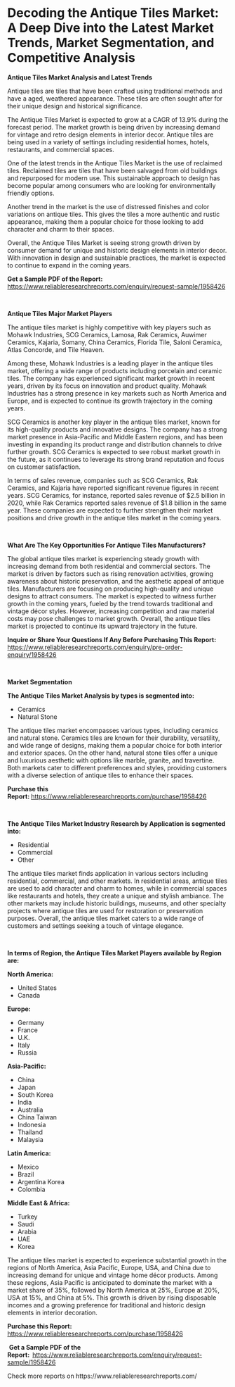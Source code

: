 <p><h1>Decoding the Antique Tiles Market: A Deep Dive into the Latest Market Trends, Market Segmentation, and Competitive Analysis</h1></p><p><strong>Antique Tiles Market Analysis and Latest Trends</strong></p>
<p><p>Antique tiles are tiles that have been crafted using traditional methods and have a aged, weathered appearance. These tiles are often sought after for their unique design and historical significance.</p><p>The Antique Tiles Market is expected to grow at a CAGR of 13.9% during the forecast period. The market growth is being driven by increasing demand for vintage and retro design elements in interior decor. Antique tiles are being used in a variety of settings including residential homes, hotels, restaurants, and commercial spaces.</p><p>One of the latest trends in the Antique Tiles Market is the use of reclaimed tiles. Reclaimed tiles are tiles that have been salvaged from old buildings and repurposed for modern use. This sustainable approach to design has become popular among consumers who are looking for environmentally friendly options.</p><p>Another trend in the market is the use of distressed finishes and color variations on antique tiles. This gives the tiles a more authentic and rustic appearance, making them a popular choice for those looking to add character and charm to their spaces.</p><p>Overall, the Antique Tiles Market is seeing strong growth driven by consumer demand for unique and historic design elements in interior decor. With innovation in design and sustainable practices, the market is expected to continue to expand in the coming years.</p></p>
<p><strong>Get a Sample PDF of the Report:&nbsp;</strong> <a href="https://www.reliableresearchreports.com/enquiry/request-sample/1958426">https://www.reliableresearchreports.com/enquiry/request-sample/1958426</a></p>
<p>&nbsp;</p>
<p><strong>Antique Tiles Major Market Players</strong></p>
<p><p>The antique tiles market is highly competitive with key players such as Mohawk Industries, SCG Ceramics, Lamosa, Rak Ceramics, Auwimer Ceramics, Kajaria, Somany, China Ceramics, Florida Tile, Saloni Ceramica, Atlas Concorde, and Tile Heaven. </p><p>Among these, Mohawk Industries is a leading player in the antique tiles market, offering a wide range of products including porcelain and ceramic tiles. The company has experienced significant market growth in recent years, driven by its focus on innovation and product quality. Mohawk Industries has a strong presence in key markets such as North America and Europe, and is expected to continue its growth trajectory in the coming years.</p><p>SCG Ceramics is another key player in the antique tiles market, known for its high-quality products and innovative designs. The company has a strong market presence in Asia-Pacific and Middle Eastern regions, and has been investing in expanding its product range and distribution channels to drive further growth. SCG Ceramics is expected to see robust market growth in the future, as it continues to leverage its strong brand reputation and focus on customer satisfaction.</p><p>In terms of sales revenue, companies such as SCG Ceramics, Rak Ceramics, and Kajaria have reported significant revenue figures in recent years. SCG Ceramics, for instance, reported sales revenue of $2.5 billion in 2020, while Rak Ceramics reported sales revenue of $1.8 billion in the same year. These companies are expected to further strengthen their market positions and drive growth in the antique tiles market in the coming years.</p></p>
<p>&nbsp;</p>
<p><strong>What Are The Key Opportunities For Antique Tiles Manufacturers?</strong></p>
<p><p>The global antique tiles market is experiencing steady growth with increasing demand from both residential and commercial sectors. The market is driven by factors such as rising renovation activities, growing awareness about historic preservation, and the aesthetic appeal of antique tiles. Manufacturers are focusing on producing high-quality and unique designs to attract consumers. The market is expected to witness further growth in the coming years, fueled by the trend towards traditional and vintage décor styles. However, increasing competition and raw material costs may pose challenges to market growth. Overall, the antique tiles market is projected to continue its upward trajectory in the future.</p></p>
<p><strong>Inquire or Share Your Questions If Any Before Purchasing This Report:</strong> <a href="https://www.reliableresearchreports.com/enquiry/pre-order-enquiry/1958426">https://www.reliableresearchreports.com/enquiry/pre-order-enquiry/1958426</a></p>
<p>&nbsp;</p>
<p><strong>Market Segmentation</strong></p>
<p><strong>The Antique Tiles Market Analysis by types is segmented into:</strong></p>
<p><ul><li>Ceramics</li><li>Natural Stone</li></ul></p>
<p><p>The antique tiles market encompasses various types, including ceramics and natural stone. Ceramics tiles are known for their durability, versatility, and wide range of designs, making them a popular choice for both interior and exterior spaces. On the other hand, natural stone tiles offer a unique and luxurious aesthetic with options like marble, granite, and travertine. Both markets cater to different preferences and styles, providing customers with a diverse selection of antique tiles to enhance their spaces.</p></p>
<p><strong>Purchase this Report:&nbsp;</strong><a href="https://www.reliableresearchreports.com/purchase/1958426">https://www.reliableresearchreports.com/purchase/1958426</a></p>
<p>&nbsp;</p>
<p><strong>The Antique Tiles Market Industry Research by Application is segmented into:</strong></p>
<p><ul><li>Residential</li><li>Commercial</li><li>Other</li></ul></p>
<p><p>The antique tiles market finds application in various sectors including residential, commercial, and other markets. In residential areas, antique tiles are used to add character and charm to homes, while in commercial spaces like restaurants and hotels, they create a unique and stylish ambiance. The other markets may include historic buildings, museums, and other specialty projects where antique tiles are used for restoration or preservation purposes. Overall, the antique tiles market caters to a wide range of customers and settings seeking a touch of vintage elegance.</p></p>
<p>&nbsp;</p>
<p><strong>In terms of Region, the Antique Tiles Market Players available by Region are:</strong></p>
<p>
    <p> <strong> North America: </strong>
        <ul>
            <li>United States</li>
            <li>Canada</li>
        </ul>
        </p> 
    <p> <strong> Europe: </strong>
        <ul>
            <li>Germany</li>
            <li>France</li>
            <li>U.K.</li>
            <li>Italy</li>
            <li>Russia</li>
        </ul>
        </p> 
    <p> <strong> Asia-Pacific: </strong>
        <ul>
            <li>China</li>
            <li>Japan</li>
            <li>South Korea</li>
            <li>India</li>
            <li>Australia</li>
            <li>China Taiwan</li>
            <li>Indonesia</li>
            <li>Thailand</li>
            <li>Malaysia</li>
        </ul>
        </p> 
    <p> <strong> Latin America: </strong>
        <ul>
            <li>Mexico</li>
            <li>Brazil</li>
            <li>Argentina Korea</li>
            <li>Colombia</li>
        </ul>
        </p> 
    <p> <strong> Middle East & Africa: </strong>
        <ul>
            <li>Turkey</li>
            <li>Saudi</li>
            <li>Arabia</li>
            <li>UAE</li>
            <li>Korea</li>
        </ul>
    </p>
    </p>
<p><p>The antique tiles market is expected to experience substantial growth in the regions of North America, Asia Pacific, Europe, USA, and China due to increasing demand for unique and vintage home décor products. Among these regions, Asia Pacific is anticipated to dominate the market with a market share of 35%, followed by North America at 25%, Europe at 20%, USA at 15%, and China at 5%. This growth is driven by rising disposable incomes and a growing preference for traditional and historic design elements in interior decoration.</p></p>
<p><strong>Purchase this Report: </strong><a href="https://www.reliableresearchreports.com/purchase/1958426">https://www.reliableresearchreports.com/purchase/1958426</a></p>
<p>&nbsp;<strong>Get a Sample PDF of the Report:&nbsp;&nbsp;</strong><a href="https://www.reliableresearchreports.com/enquiry/request-sample/1958426">https://www.reliableresearchreports.com/enquiry/request-sample/1958426</a></p>
<p><strong></strong></p>
<p>Check more reports on https://www.reliableresearchreports.com/</p>